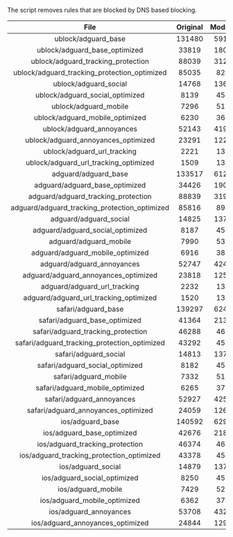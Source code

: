 The script removes rules that are blocked by DNS based blocking.


| File | Original | Modified |
|:----:|:-----:|:-----:|
| ublock/adguard_base | 131480 | 59154 |
| ublock/adguard_base_optimized | 33819 | 18061 |
| ublock/adguard_tracking_protection | 88039 | 31220 |
| ublock/adguard_tracking_protection_optimized | 85035 | 8245 |
| ublock/adguard_social | 14768 | 13694 |
| ublock/adguard_social_optimized | 8139 | 4538 |
| ublock/adguard_mobile | 7296 | 5137 |
| ublock/adguard_mobile_optimized | 6230 | 3668 |
| ublock/adguard_annoyances | 52143 | 41954 |
| ublock/adguard_annoyances_optimized | 23291 | 12258 |
| ublock/adguard_url_tracking | 2221 | 1351 |
| ublock/adguard_url_tracking_optimized | 1509 | 1348 |
| adguard/adguard_base | 133517 | 61230 |
| adguard/adguard_base_optimized | 34426 | 19094 |
| adguard/adguard_tracking_protection | 88839 | 31961 |
| adguard/adguard_tracking_protection_optimized | 85816 | 8970 |
| adguard/adguard_social | 14825 | 13755 |
| adguard/adguard_social_optimized | 8187 | 4585 |
| adguard/adguard_mobile | 7990 | 5321 |
| adguard/adguard_mobile_optimized | 6916 | 3845 |
| adguard/adguard_annoyances | 52747 | 42471 |
| adguard/adguard_annoyances_optimized | 23818 | 12544 |
| adguard/adguard_url_tracking | 2232 | 1360 |
| adguard/adguard_url_tracking_optimized | 1520 | 1357 |
| safari/adguard_base | 139297 | 62445 |
| safari/adguard_base_optimized | 41364 | 21377 |
| safari/adguard_tracking_protection | 46288 | 4656 |
| safari/adguard_tracking_protection_optimized | 43292 | 4506 |
| safari/adguard_social | 14813 | 13738 |
| safari/adguard_social_optimized | 8182 | 4571 |
| safari/adguard_mobile | 7332 | 5178 |
| safari/adguard_mobile_optimized | 6265 | 3703 |
| safari/adguard_annoyances | 52927 | 42572 |
| safari/adguard_annoyances_optimized | 24059 | 12621 |
| ios/adguard_base | 140592 | 62953 |
| ios/adguard_base_optimized | 42676 | 21882 |
| ios/adguard_tracking_protection | 46374 | 4666 |
| ios/adguard_tracking_protection_optimized | 43378 | 4516 |
| ios/adguard_social | 14879 | 13777 |
| ios/adguard_social_optimized | 8250 | 4592 |
| ios/adguard_mobile | 7429 | 5223 |
| ios/adguard_mobile_optimized | 6362 | 3745 |
| ios/adguard_annoyances | 53708 | 43238 |
| ios/adguard_annoyances_optimized | 24844 | 12948 |